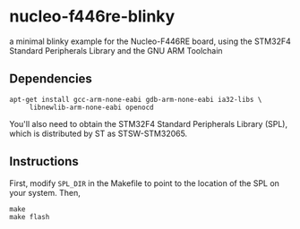 # nucleo-f446re-blinky
a minimal blinky example for the Nucleo-F446RE board, using the STM32F4
Standard Peripherals Library and the GNU ARM Toolchain

## Dependencies

```
apt-get install gcc-arm-none-eabi gdb-arm-none-eabi ia32-libs \
     libnewlib-arm-none-eabi openocd
```

You'll also need to obtain the STM32F4 Standard Peripherals Library (SPL),
which is distributed by ST as STSW-STM32065.

## Instructions

First, modify `SPL_DIR` in the Makefile to point to the location of the SPL on
your system. Then,

```
make
make flash
```
